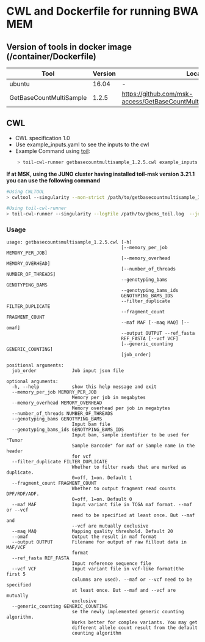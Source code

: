 # CWL and Dockerfile for running BWA MEM

## Version of tools in docker image (/container/Dockerfile)

| Tool   | Version | Location                                        |
| ------ | ------- | ----------------------------------------------- |
| ubuntu | 16.04   | -                                               |
| GetBaseCountMultiSample    | 1.2.5  | https://github.com/msk-access/GetBaseCountMultiSample/releases/tag/1.2.5 |


## CWL

-   CWL specification 1.0
-   Use example_inputs.yaml to see the inputs to the cwl
-   Example Command using [toil](https://toil.readthedocs.io):

```bash
    > toil-cwl-runner getbasecountmultisample_1.2.5.cwl example_inputs.yaml
```

**If at MSK, using the JUNO cluster having installed toil-msk version 3.21.1 you can use the following command**

```bash
#Using CWLTOOL
> cwltool --singularity --non-strict /path/to/getbasecountmultisample_1.2.5.cwl /path/to/inputs.yaml

#Using toil-cwl-runner
> toil-cwl-runner --singularity --logFile /path/to/gbcms_toil.log  --jobStore /path/to/gbcms_jobStore --batchSystem lsf --workDir /path/to/gbcms_toil_log --outdir . --writeLogs /path/to/gbcms_toil_log --logLevel DEBUG --stats --retryCount 2 --disableCaching --disableChaining --maxLogFileSize 20000000000 /path/to/getbasecountmultisample_1.2.5.cwl /path/to/inputs.yaml > gbcms_toil.stdout 2> gbcms_toil.stderr &
```

### Usage

```
usage: getbasecountsmultisample_1.2.5.cwl [-h]
                                          [--memory_per_job MEMORY_PER_JOB]
                                          [--memory_overhead MEMORY_OVERHEAD]
                                          [--number_of_threads NUMBER_OF_THREADS]
                                          --genotyping_bams GENOTYPING_BAMS
                                          --genotyping_bams_ids
                                          GENOTYPING_BAMS_IDS
                                          --filter_duplicate FILTER_DUPLICATE
                                          --fragment_count FRAGMENT_COUNT
                                          --maf MAF [--maq MAQ] [--omaf]
                                          --output OUTPUT --ref_fasta
                                          REF_FASTA [--vcf VCF]
                                          [--generic_counting GENERIC_COUNTING]
                                          [job_order]

positional arguments:
  job_order             Job input json file

optional arguments:
  -h, --help            show this help message and exit
  --memory_per_job MEMORY_PER_JOB
                        Memory per job in megabytes
  --memory_overhead MEMORY_OVERHEAD
                        Memory overhead per job in megabytes
  --number_of_threads NUMBER_OF_THREADS
  --genotyping_bams GENOTYPING_BAMS
                        Input bam file
  --genotyping_bams_ids GENOTYPING_BAMS_IDS
                        Input bam, sample identifier to be used for "Tumor
                        Sample Barcode" for maf or Sample name in the header
                        for vcf
  --filter_duplicate FILTER_DUPLICATE
                        Whether to filter reads that are marked as duplicate.
                        0=off, 1=on. Default 1
  --fragment_count FRAGMENT_COUNT
                        Whether to output fragment read counts DPF/RDF/ADF.
                        0=off, 1=on. Default 0
  --maf MAF             Input variant file in TCGA maf format. --maf or --vcf
                        need to be specified at least once. But --maf and
                        --vcf are mutually exclusive
  --maq MAQ             Mapping quality threshold. Default 20
  --omaf                Output the result in maf format
  --output OUTPUT       Filename for output of raw fillout data in MAF/VCF
                        format
  --ref_fasta REF_FASTA
                        Input reference sequence file
  --vcf VCF             Input variant file in vcf-like format(the first 5
                        columns are used). --maf or --vcf need to be specified
                        at least once. But --maf and --vcf are mutually
                        exclusive
  --generic_counting GENERIC_COUNTING
                        se the newly implemented generic counting algorithm.
                        Works better for complex variants. You may get
                        different allele count result from the default
                        counting algorithm
```
